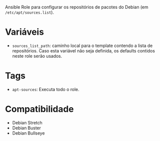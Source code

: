 Ansible Role para configurar os repositórios de pacotes do Debian (em
`/etc/apt/sources.list`).

# Variáveis

- `sources_list_path`: caminho local para o template contendo a lista de
  repositórios. Caso esta variável não seja definida, os defaults contidos
  neste role serão usados.

# Tags

- `apt-sources`: Executa todo o role.

# Compatibilidade

- Debian Stretch
- Debian Buster
- Debian Bullseye
